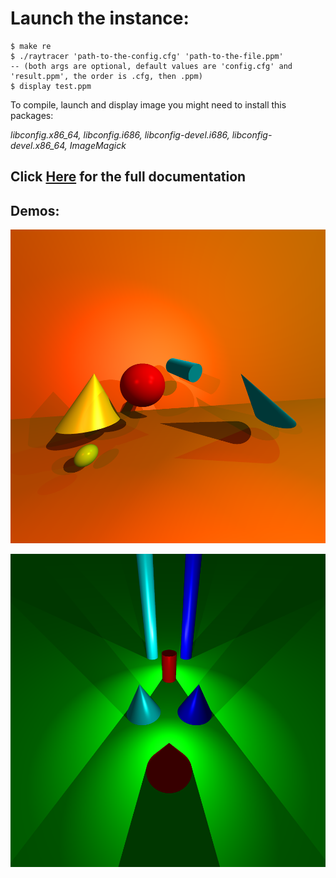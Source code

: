 # Launch the instance:

    $ make re
    $ ./raytracer 'path-to-the-config.cfg' 'path-to-the-file.ppm'
    -- (both args are optional, default values are 'config.cfg' and 'result.ppm', the order is .cfg, then .ppm)
    $ display test.ppm

To compile, launch and display image you might need to install this packages:

*libconfig.x86_64, libconfig.i686, libconfig-devel.i686, libconfig-devel.x86_64, ImageMagick*

## Click [Here](https://misha-raytracer.netlify.app/) for the full documentation

## Demos:

![](DemosImages/result.png)






![](DemosImages/result2.png)

